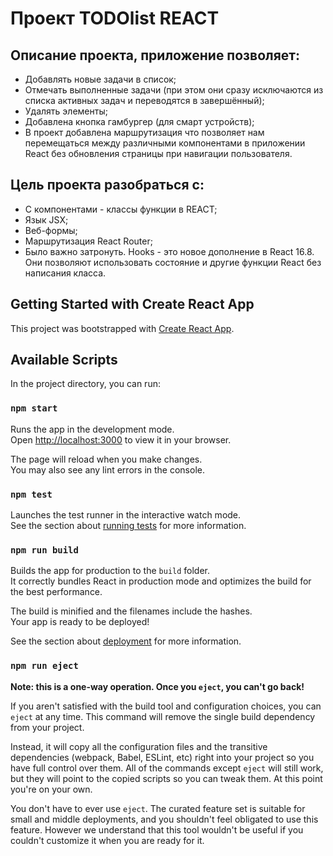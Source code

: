 # Проект TODOlist REACT

## Описание проекта, приложение позволяет:
  - Добавлять новые задачи в список;
  - Отмечать выполненные задачи (при этом они сразу исключаются из списка активных задач и переводятся в завершённый);
  - Удалять элементы;
  - Добавлена кнопка гамбургер (для смарт устройств);
  - В проект добавлена маршрутизация что позволяет нам перемещаться между различными компонентами в приложении React без обновления страницы при навигации пользователя.
  

## Цель проекта разобраться с: 
 - С компонентами - классы функции в REACT;
 - Язык JSX;
 - Веб-формы;
 - Маршрутизация React Router;
 - Было важно затронуть. Hooks - это новое дополнение в React 16.8. Они позволяют использовать состояние и другие функции React без написания класса.
     
 
## Getting Started with Create React App

This project was bootstrapped with [Create React App](https://github.com/facebook/create-react-app).

## Available Scripts

In the project directory, you can run:

### `npm start`

Runs the app in the development mode.\
Open [http://localhost:3000](http://localhost:3000) to view it in your browser.

The page will reload when you make changes.\
You may also see any lint errors in the console.

### `npm test`

Launches the test runner in the interactive watch mode.\
See the section about [running tests](https://facebook.github.io/create-react-app/docs/running-tests) for more information.

### `npm run build`

Builds the app for production to the `build` folder.\
It correctly bundles React in production mode and optimizes the build for the best performance.

The build is minified and the filenames include the hashes.\
Your app is ready to be deployed!

See the section about [deployment](https://facebook.github.io/create-react-app/docs/deployment) for more information.

### `npm run eject`

**Note: this is a one-way operation. Once you `eject`, you can't go back!**

If you aren't satisfied with the build tool and configuration choices, you can `eject` at any time. This command will remove the single build dependency from your project.

Instead, it will copy all the configuration files and the transitive dependencies (webpack, Babel, ESLint, etc) right into your project so you have full control over them. All of the commands except `eject` will still work, but they will point to the copied scripts so you can tweak them. At this point you're on your own.

You don't have to ever use `eject`. The curated feature set is suitable for small and middle deployments, and you shouldn't feel obligated to use this feature. However we understand that this tool wouldn't be useful if you couldn't customize it when you are ready for it.
